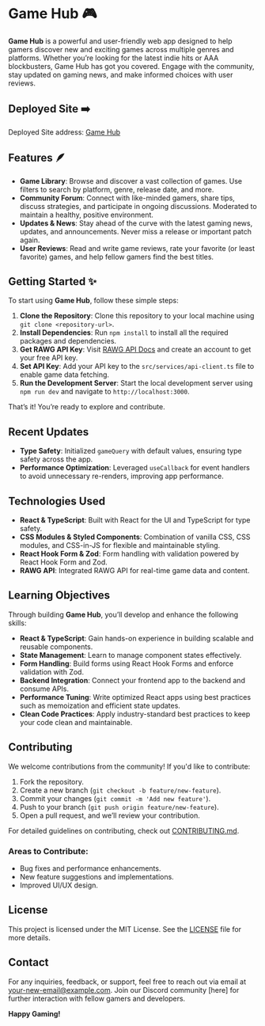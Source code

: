 # Game Hub 🎮

**Game Hub** is a powerful and user-friendly web app designed to help gamers discover new and exciting games across multiple genres and platforms. Whether you’re looking for the latest indie hits or AAA blockbusters, Game Hub has got you covered. Engage with the community, stay updated on gaming news, and make informed choices with user reviews.

## Deployed Site ➡️

Deployed Site address: [Game Hub](https://game-hub-jalaj.vercel.app/)

## Features 🪶

- **Game Library**: Browse and discover a vast collection of games. Use filters to search by platform, genre, release date, and more.
- **Community Forum**: Connect with like-minded gamers, share tips, discuss strategies, and participate in ongoing discussions. Moderated to maintain a healthy, positive environment.
- **Updates & News**: Stay ahead of the curve with the latest gaming news, updates, and announcements. Never miss a release or important patch again.
- **User Reviews**: Read and write game reviews, rate your favorite (or least favorite) games, and help fellow gamers find the best titles.

## Getting Started ✨

To start using **Game Hub**, follow these simple steps:

1. **Clone the Repository**: Clone this repository to your local machine using `git clone <repository-url>`.
2. **Install Dependencies**: Run `npm install` to install all the required packages and dependencies.
3. **Get RAWG API Key**: Visit [RAWG API Docs](https://rawg.io/apidocs) and create an account to get your free API key.
4. **Set API Key**: Add your API key to the `src/services/api-client.ts` file to enable game data fetching.
5. **Run the Development Server**: Start the local development server using `npm run dev` and navigate to `http://localhost:3000`.

That’s it! You’re ready to explore and contribute.

## Recent Updates

- **Type Safety**: Initialized `gameQuery` with default values, ensuring type safety across the app.
- **Performance Optimization**: Leveraged `useCallback` for event handlers to avoid unnecessary re-renders, improving app performance.

## Technologies Used

- **React & TypeScript**: Built with React for the UI and TypeScript for type safety.
- **CSS Modules & Styled Components**: Combination of vanilla CSS, CSS modules, and CSS-in-JS for flexible and maintainable styling.
- **React Hook Form & Zod**: Form handling with validation powered by React Hook Form and Zod.
- **RAWG API**: Integrated RAWG API for real-time game data and content.

## Learning Objectives

Through building **Game Hub**, you’ll develop and enhance the following skills:

- **React & TypeScript**: Gain hands-on experience in building scalable and reusable components.
- **State Management**: Learn to manage component states effectively.
- **Form Handling**: Build forms using React Hook Forms and enforce validation with Zod.
- **Backend Integration**: Connect your frontend app to the backend and consume APIs.
- **Performance Tuning**: Write optimized React apps using best practices such as memoization and efficient state updates.
- **Clean Code Practices**: Apply industry-standard best practices to keep your code clean and maintainable.

## Contributing

We welcome contributions from the community! If you'd like to contribute:

1. Fork the repository.
2. Create a new branch (`git checkout -b feature/new-feature`).
3. Commit your changes (`git commit -m 'Add new feature'`).
4. Push to your branch (`git push origin feature/new-feature`).
5. Open a pull request, and we’ll review your contribution.

For detailed guidelines on contributing, check out [CONTRIBUTING.md](CONTRIBUTING.md).

### Areas to Contribute:

- Bug fixes and performance enhancements.
- New feature suggestions and implementations.
- Improved UI/UX design.

## License

This project is licensed under the MIT License. See the [LICENSE](LICENSE) file for more details.

## Contact

For any inquiries, feedback, or support, feel free to reach out via email at [your-new-email@example.com](mailto:your-new-email@example.com). Join our Discord community [here] for further interaction with fellow gamers and developers.

**Happy Gaming!**
